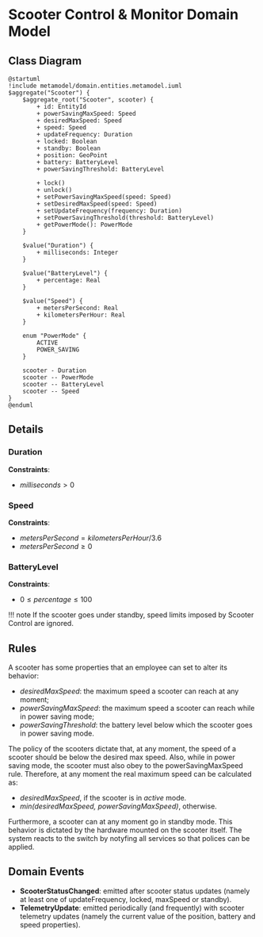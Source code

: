 # Scooter Control & Monitor Domain Model

## Class Diagram
```plantuml
@startuml
!include metamodel/domain.entities.metamodel.iuml
$aggregate("Scooter") {
    $aggregate_root("Scooter", scooter) {
        + id: EntityId
        + powerSavingMaxSpeed: Speed
        + desiredMaxSpeed: Speed
        + speed: Speed
        + updateFrequency: Duration
        + locked: Boolean
        + standby: Boolean
        + position: GeoPoint
        + battery: BatteryLevel
        + powerSavingThreshold: BatteryLevel

        + lock()
        + unlock()
        + setPowerSavingMaxSpeed(speed: Speed)
        + setDesiredMaxSpeed(speed: Speed)
        + setUpdateFrequency(frequency: Duration)
        + setPowerSavingThreshold(threshold: BatteryLevel)
        + getPowerMode(): PowerMode
    }

    $value("Duration") {
        + milliseconds: Integer
    }

    $value("BatteryLevel") {
        + percentage: Real
    }

    $value("Speed") {
        + metersPerSecond: Real
        + kilometersPerHour: Real
    }

    enum "PowerMode" {
        ACTIVE
        POWER_SAVING
    }

    scooter - Duration
    scooter -- PowerMode
    scooter -- BatteryLevel
    scooter -- Speed
}
@enduml
```

## Details

### Duration
**Constraints**:

- $milliseconds > 0$

### Speed
**Constraints**:

- $metersPerSecond = kilometersPerHour / 3.6$
- $metersPerSecond \geq 0$

### BatteryLevel
**Constraints**:

- $0 \leq percentage \leq 100$

!!! note
    If the scooter goes under standby, speed limits imposed by Scooter Control are ignored.

## Rules

A scooter has some properties that an employee can set to alter its behavior:

- _desiredMaxSpeed_: the maximum speed a scooter can reach at any moment;
- _powerSavingMaxSpeed_: the maximum speed a scooter can reach while in power saving mode;
- _powerSavingThreshold_: the battery level below which the scooter goes in power saving mode.

The policy of the scooters dictate that, at any moment, the speed of a scooter should be below the desired max speed. Also, while in power saving mode, the scooter must also obey to the powerSavingMaxSpeed rule. Therefore, at any moment the real maximum speed can be calculated as:

- _desiredMaxSpeed_, if the scooter is in _active_ mode.
- _min(desiredMaxSpeed, powerSavingMaxSpeed)_, otherwise.

Furthermore, a scooter can at any moment go in standby mode. This behavior is dictated by the hardware mounted on the scooter itself. The system reacts to the switch by notyfing all services so that polices can be applied.

## Domain Events

- **ScooterStatusChanged**: emitted after scooter status updates (namely at least one of updateFrequency, locked, maxSpeed or standby).
- **TelemetryUpdate**: emitted periodically (and frequently) with scooter telemetry updates (namely the current value of the position, battery and speed properties).
